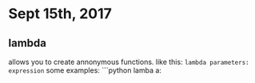 # Sept 15th, 2017

## lambda

allows you to create annonymous functions. 
like this: `lambda parameters: expression`
some examples:
    ```python
    lamba a:

